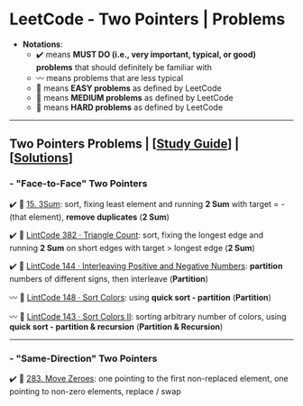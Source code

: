 # LeetCode - Two Pointers | Problems
* **Notations**: 
  * :heavy_check_mark: means **MUST DO (i.e., very important, typical, or good) problems** that should definitely be familiar with
  * :wavy_dash: means problems that are less typical
  * :green_book: means **EASY problems** as defined by LeetCode
  * :orange_book: means **MEDIUM problems** as defined by LeetCode
  * :closed_book: means **HARD problems** as defined by LeetCode

---

## Two Pointers Problems | [[Study Guide](https://github.com/BrandonBian/LeetCode-Notes/blob/main/algorithms/two-pointers.md)] | [[Solutions](https://github.com/BrandonBian/LeetCode-Notes/blob/main/problems-and-solutions/LeetCode/recursion-backtracking-solutions.md)]

### - "Face-to-Face" Two Pointers

:heavy_check_mark: :orange_book: [15. 3Sum](https://leetcode.com/problems/3sum/): sort, fixing least element and running **2 Sum** with target = -(that element), **remove duplicates** (**2 Sum**)

:heavy_check_mark: :orange_book: [LintCode 382 · Triangle Count](https://www.lintcode.com/problem/382/): sort, fixing the longest edge and running **2 Sum** on short edges with target > longest edge (**2 Sum**)

:heavy_check_mark: :orange_book: [LintCode 144 · Interleaving Positive and Negative Numbers](https://www.lintcode.com/problem/144/): **partition** numbers of different signs, then interleave (**Partition**)

:wavy_dash: :orange_book: [LintCode 148 · Sort Colors](https://www.lintcode.com/problem/148/): using **quick sort - partition** (**Partition**)

:wavy_dash: :orange_book: [LintCode 143 · Sort Colors II](https://www.lintcode.com/problem/143/): sorting arbitrary number of colors, using **quick sort - partition & recursion** (**Partition & Recursion**)

---

### - "Same-Direction" Two Pointers
 
:heavy_check_mark: :green_book: [283. Move Zeroes](https://leetcode.com/problems/move-zeroes/): one pointing to the first non-replaced element, one pointing to non-zero elements, replace / swap

